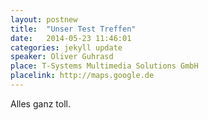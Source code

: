 ```yaml
---
layout: postnew
title:  "Unser Test Treffen"
date:   2014-05-23 11:46:01
categories: jekyll update
speaker: Oliver Guhrasd
place: T-Systems Multimedia Solutions GmbH
placelink: http://maps.google.de
---
```

Alles ganz toll.
